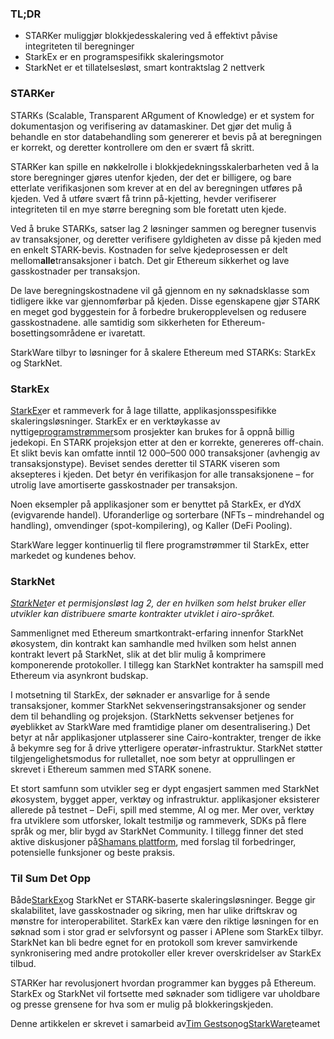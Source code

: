 ### TL;DR

* STARKer muliggjør blokkjedesskalering ved å effektivt påvise integriteten til beregninger
* StarkEx er en programspesifikk skaleringsmotor
* StarkNet er et tillatelsesløst, smart kontraktslag 2 nettverk

### **STARKer**

STARKs (Scalable, Transparent ARgument of Knowledge) er et system for dokumentasjon og verifisering av datamaskiner. Det gjør det mulig å behandle en stor databehandling som genererer et bevis på at beregningen er korrekt, og deretter kontrollere om den er svært få skritt.

STARKer kan spille en nøkkelrolle i blokkjedekningsskalerbarheten ved å la store beregninger gjøres utenfor kjeden, der det er billigere, og bare etterlate verifikasjonen som krever at en del av beregningen utføres på kjeden. Ved å utføre svært få trinn på-kjetting, hevder verifiserer integriteten til en mye større beregning som ble foretatt uten kjede.

Ved å bruke STARKs, satser lag 2 løsninger sammen og beregner tusenvis av transaksjoner, og deretter verifisere gyldigheten av disse på kjeden med en enkelt STARK-bevis. Kostnaden for selve kjedeprosessen er delt mellom**alle**transaksjoner i batch. Det gir Ethereum sikkerhet og lave gasskostnader per transaksjon.

De lave beregningskostnadene vil gå gjennom en ny søknadsklasse som tidligere ikke var gjennomførbar på kjeden. Disse egenskapene gjør STARK en meget god byggestein for å forbedre brukeropplevelsen og redusere gasskostnadene. alle samtidig som sikkerheten for Ethereum-bosettingsområdene er ivaretatt.

StarkWare tilbyr to løsninger for å skalere Ethereum med STARKs: StarkEx og StarkNet.

### **StarkEx**

[StarkEx](https://starkware.co/starkex/)er et rammeverk for å lage tillatte, applikasjonsspesifikke skaleringsløsninger. StarkEx er en verktøykasse av nyttige[programstrømmer](https://docs.starkware.co/starkex-v4/starkex-deep-dive/regular-flows)som prosjekter kan brukes for å oppnå billig jedekopi. En STARK projeksjon etter at den er korrekte, genereres off-chain. Et slikt bevis kan omfatte inntil 12 000–500 000 transaksjoner (avhengig av transaksjonstype). Beviset sendes deretter til STARK viseren som aksepteres i kjeden. Det betyr én verifikasjon for alle transaksjonene – for utrolig lave amortiserte gasskostnader per transaksjon.

Noen eksempler på applikasjoner som er benyttet på StarkEx, er dYdX (evigvarende handel). Uforanderlige og sorterbare (NFTs – mindrehandel og handling), omvendinger (spot-kompilering), og Kaller (DeFi Pooling).

StarkWare legger kontinuerlig til flere programstrømmer til StarkEx, etter markedet og kundenes behov.

### **StarkNet**

*[StarkNet](https://starkware.co/starknet/)er et permisjonsløst lag 2, der en hvilken som helst bruker eller utvikler kan distribuere smarte kontrakter utviklet i airo-språket.*

Sammenlignet med Ethereum smartkontrakt-erfaring innenfor StarkNet økosystem, din kontrakt kan samhandle med hvilken som helst annen kontrakt levert på StarkNet, slik at det blir mulig å komprimere komponerende protokoller. I tillegg kan StarkNet kontrakter ha samspill med Ethereum via asynkront budskap.

I motsetning til StarkEx, der søknader er ansvarlige for å sende transaksjoner, kommer StarkNet sekvenseringstransaksjoner og sender dem til behandling og projeksjon. (StarkNetts sekvenser betjenes for øyeblikket av StarkWare med framtidige planer om desentralisering.) Det betyr at når applikasjoner utplasserer sine Cairo-kontrakter, trenger de ikke å bekymre seg for å drive ytterligere operatør-infrastruktur. StarkNet støtter tilgjengelighetsmodus for rulletallet, noe som betyr at opprullingen er skrevet i Ethereum sammen med STARK sonene.

Et stort samfunn som utvikler seg er dypt engasjert sammen med StarkNet økosystem, bygget apper, verktøy og infrastruktur. applikasjoner eksisterer allerede på testnet – DeFi, spill med stemme, AI og mer. Mer over, verktøy fra utviklere som utforsker, lokalt testmiljø og rammeverk, SDKs på flere språk og mer, blir bygd av StarkNet Community. I tillegg finner det sted aktive diskusjoner på[Shamans plattform](https://community.starknet.io/), med forslag til forbedringer, potensielle funksjoner og beste praksis.

### **Til Sum Det Opp**

Både[StarkEx](https://youtu.be/P-qoPVoneQA)og StarkNet er STARK-baserte skaleringsløsninger. Begge gir skalabilitet, lave gasskostnader og sikring, men har ulike driftskrav og mønstre for interoperabilitet. StarkEx kan være den riktige løsningen for en søknad som i stor grad er selvforsynt og passer i APIene som StarkEx tilbyr. StarkNet kan bli bedre egnet for en protokoll som krever samvirkende synkronisering med andre protokoller eller krever overskridelser av StarkEx tilbud.

STARKer har revolusjonert hvordan programmer kan bygges på Ethereum. StarkEx og StarkNet vil fortsette med søknader som tidligere var uholdbare og presse grensene for hva som er mulig på blokkeringskjeden.

Denne artikkelen er skrevet i samarbeid av[Tim Gestson](https://twitter.com/IcemanTim)og[StarkWare](https://starkware.co/)teamet